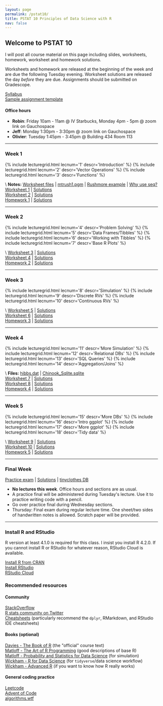 ```yaml
---
layout: page
permalink: /pstat10/
title: PSTAT 10 Principles of Data Science with R 
nav: false 
---
```


## Welcome to PSTAT 10

I will post all course material on this page including slides, worksheets, homework, 
worksheet and homework solutions.

Worksheets and homework are released at the beginning of the week and are due the following Tuesday evening.
Worksheet solutions are released the day *before* they are due.
Assignments should be submitted on Gradescope.

[Syllabus](/pstat10/syllabus.pdf)\
[Sample assignment template](/pstat10/assignment_template.Rmd)

#### Office hours
- **Robin**: Friday 10am - 11am @ IV Starbucks, Monday 4pm - 5pm @ zoom link on Gauchospace
- **Jeff**: Monday 1:30pm - 3:30pm @ zoom link on Gauchospace
- **Olivier**: Tuesday 1:45pm - 3:45pm @ Building 434 Room 113

***

### Week 1

<div class="grid">
  {% include lecturegrid.html lecnum='1' descr='Introduction' %}
  {% include lecturegrid.html lecnum='2' descr='Vector Operations' %}
  {% include lecturegrid.html lecnum='3' descr='Functions' %}
</div>

\\
**Notes:** [Worksheet files](/pstat10/assignments/week1_files.zip) \| [mtrush1.pgm](/pstat10/lectures/mtrush1.pgm) \| [Rushmore example](/pstat10/lectures/rushmore.html) \| [Why use seq?](/pstat10/lectures/why_use_seq.html) \
[Worksheet 1](/pstat10/assignments/ws1.pdf) \| [Solutions](/pstat10/assignments/ws1_sol.html)\
[Worksheet 2](/pstat10/assignments/ws2.pdf) \| [Solutions](/pstat10/assignments/ws2_sol.html)\
[Homework 1](/pstat10/assignments/hw1.pdf) \| [Solutions](/pstat10/assignments/hw1_sol.html)

***

### Week 2
<div class="grid">
  {% include lecturegrid.html lecnum='4' descr='Problem Solving' %}
  {% include lecturegrid.html lecnum='5' descr='Data Frames/Tibbles' %}
  {% include lecturegrid.html lecnum='6' descr='Working with Tibbles' %}
  {% include lecturegrid.html lecnum='7' descr='Base R Plots' %}
</div>

\\
[Worksheet 3](/pstat10/assignments/ws3.pdf) \| [Solutions](/pstat10/assignments/ws3_sol.html)\
[Worksheet 4](/pstat10/assignments/ws4.pdf) \| [Solutions](/pstat10/assignments/ws4_sol.html)\
[Homework 2](/pstat10/assignments/hw2.pdf) \| [Solutions](/pstat10/assignments/hw2_sol.html)

***

### Week 3
<div class="grid">
  {% include lecturegrid.html lecnum='8' descr='Simulation' %}
  {% include lecturegrid.html lecnum='9' descr='Discrete RVs' %}
  {% include lecturegrid.html lecnum='10' descr='Continuous RVs' %}
</div>

\\
[Worksheet 5](/pstat10/assignments/ws5.pdf) \| [Solutions](/pstat10/assignments/ws5_sol.html)\
[Worksheet 6](/pstat10/assignments/ws6.pdf) \| [Solutions](/pstat10/assignments/ws6_sol.html)\
[Homework 3](/pstat10/assignments/hw3.pdf) \| [Solutions](/pstat10/assignments/hw3_sol.html)

***

### Week 4
<div class="grid">
  {% include lecturegrid.html lecnum='11' descr='More Simulation' %}
  {% include lecturegrid.html lecnum='12' descr='Relational DBs' %}
  {% include lecturegrid.html lecnum='13' descr='SQL Queries' %}
  {% include lecturegrid.html lecnum='14' descr='Aggregation/Joins' %}
</div>

\\
**Files:** [hibbs.dat](/pstat10/lectures/Lec11_files/hibbs.dat) \| [Chinook_Sqlite.sqlite](/pstat10/lectures/Chinook_Sqlite.sqlite) \
[Worksheet 7](/pstat10/assignments/ws7.pdf) \| [Solutions](/pstat10/assignments/ws7_sol.html)\
[Worksheet 8](/pstat10/assignments/ws8.pdf) \| [Solutions](/pstat10/assignments/ws8_sol.html)\
[Homework 4](/pstat10/assignments/hw4.pdf) \| [Solutions](/pstat10/assignments/hw4_sol.html)

***

### Week 5
<div class="grid">
  {% include lecturegrid.html lecnum='15' descr='More DBs' %}
  {% include lecturegrid.html lecnum='16' descr='Intro ggplot' %}
  {% include lecturegrid.html lecnum='17' descr='More ggplot' %}
  {% include lecturegrid.html lecnum='18' descr='Tidy data' %}
</div>

\\
[Worksheet 9](/pstat10/assignments/ws9.pdf) \| [Solutions](/pstat10/assignments/ws9_sol.html)\
[Worksheet 10](/pstat10/assignments/ws10.pdf) \| [Solutions](/pstat10/assignments/ws10_sol.html)\
[Homework 5](/pstat10/assignments/hw5.pdf) \| [Solutions](/pstat10/assignments/hw5_sol.html)

***

### Final Week
[Practice exam](/pstat10/assignments/final_practice.pdf) \| [Solutions](/pstat10/assignments/final_practice_solutions.pdf) \| [tinyclothes DB](/pstat10/assignments/tc_clean.sqlite)
- **No lectures this week**. Office hours and sections are as usual.
- A practice final will be administered during Tuesday's lecture. Use it to practice writing code with a pencil.
- Go over practice final during Wednesday sections.
- Thursday: Final exam during regular lecture time. One sheet/two sides of handwritten notes is allowed. Scratch paper will be provided.


***

### **Install R and RStudio**
R version at least 4.1.0 is required for this class. I insist you install R 4.2.0.
If you cannot install R or RStudio for whatever reason, RStudio Cloud is available.

[Install R from CRAN](https://cran.r-project.org/)\
[Install RStudio](https://www.rstudio.com/products/rstudio/download/#download)\
[RStudio Cloud](https://rstudio.cloud/)

### **Recommended resources**
#### Community
[StackOverflow](https://stackoverflow.com/)\
[R stats community on Twitter](https://twitter.com/hashtag/rstats)\
[Cheatsheets](https://www.rstudio.com/resources/cheatsheets/) (particularly recommend the `dplyr`, RMarkdown, and RStudio IDE cheatsheets)

#### Books (optional)
[Davies - The Book of R](https://nostarch.com/bookofr) (the "official" course text)\
[Matloff - The Art of R Programming](https://nostarch.com/artofr.htm) (good descriptions of base R)\
[Matloff - Probability and Statistics for Data Science](https://www.routledge.com/Probability-and-Statistics-for-Data-Science-Math--R--Data/Matloff/p/book/9781138393295) (for simulation)\
[Wickham - R for Data Science](https://r4ds.had.co.nz/index.html) (for `tidyverse`/data science workflow)\
[Wickham - Advanced R](https://adv-r.hadley.nz/) (if you want to know how R really works)

#### General coding practice
[Leetcode](https://leetcode.com/)\
[Advent of Code](https://adventofcode.com/)\
[algorithms.wtf](http://algorithms.wtf/)